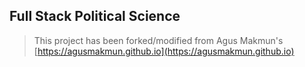 ## Full Stack Political Science

> This project has been forked/modified from Agus Makmun's [https://agusmakmun.github.io](https://agusmakmun.github.io)
